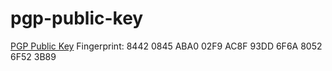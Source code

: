 # pgp-public-key

[PGP Public Key](https://github.com/sn-wolf/pgp-public-key/blob/main/snwolf.asc) Fingerprint: 8442 0845 ABA0 02F9 AC8F  93DD 6F6A 8052 6F52 3B89
